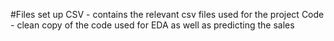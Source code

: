 #Files set up
CSV - contains the relevant csv files used for the project
Code - clean copy of the code used for EDA as well as predicting the sales
